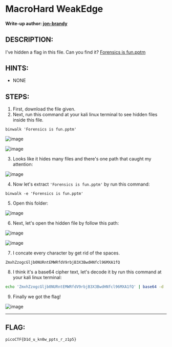 # MacroHard WeakEdge
#### Write-up author: [jon-brandy](https://github.com/jon-brandy)
## DESCRIPTION:
I've hidden a flag in this file. 
Can you find it? [Forensics is fun.pptm](https://github.com/jon-brandy/CTF-WRITE-UP/blob/052c839f7cc979a15bc0992c5761785ca3eb89ed/Asset/MacroHard%20WeakEdge/Forensics%20is%20fun.pptm)
## HINTS:
- NONE
## STEPS:
1. First, download the file given.
2. Next, run this command at your kali linux terminal to see hidden files inside this file.

```
binwalk 'Forensics is fun.pptm'
```

![image](https://user-images.githubusercontent.com/70703371/178912081-9a1efdc6-7536-4889-a6bf-287701be3853.png)

![image](https://user-images.githubusercontent.com/70703371/178912251-05055c8d-395a-4274-a4d0-c18c101be00b.png)

3. Looks like it hides many files and there's one path that caught my attention:

![image](https://user-images.githubusercontent.com/70703371/179130007-56583da0-02a1-4d70-9314-1f4ec8c11aa5.png)

4. Now let's extract `'Forensics is fun.pptm'` by run this command:

```
binwalk -e 'Forensics is fun.pptm'
```

5. Open this folder:

![image](https://user-images.githubusercontent.com/70703371/179130109-193c7fb8-dc4c-4db3-8b1e-5e85ef6af491.png)

6. Next, let's open the hidden file by follow this path:

![image](https://user-images.githubusercontent.com/70703371/179130007-56583da0-02a1-4d70-9314-1f4ec8c11aa5.png)

![image](https://user-images.githubusercontent.com/70703371/179130478-ca6f9d02-38d4-4ef8-bbfd-db414d8a4dff.png)

7. I concate every character by get rid of the spaces.

```
ZmxhZzogcGljb0NURntEMWRfdV9rbjB3X3BwdHNfcl96MXA1fQ
```

8. I think it's a base64 cipher text, let's decode it by run this command at your kali linux terminal:

```bash
echo 'ZmxhZzogcGljb0NURntEMWRfdV9rbjB3X3BwdHNfcl96MXA1fQ' | base64 -d
```

9. Finally we got the flag!

![image](https://user-images.githubusercontent.com/70703371/179130866-ae685fb9-5211-4c0b-8d71-2915bba5e3ef.png)


---
## FLAG:

```
picoCTF{D1d_u_kn0w_ppts_r_z1p5}
```
